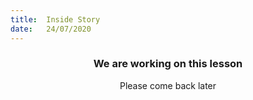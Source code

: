 ```yaml
---
title:  Inside Story
date:   24/07/2020
---
```


### <center>We are working on this lesson</center>
<center>Please come back later</center>